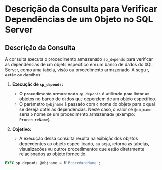 # Descrição da Consulta para Verificar Dependências de um Objeto no SQL Server

## Descrição da Consulta

A consulta executa o procedimento armazenado `sp_depends` para verificar as dependências de um objeto específico em um banco de dados do SQL Server, como uma tabela, visão ou procedimento armazenado. A seguir, estão os detalhes:

1. **Execução de `sp_depends`:**
   - O procedimento armazenado `sp_depends` é utilizado para listar os objetos no banco de dados que dependem de um objeto específico.
   - O parâmetro `@objname` é passado com o nome do objeto para o qual se deseja obter as dependências. Neste caso, o valor de `@objname` seria o nome de um procedimento armazenado (exemplo: `ProcedureName`).

2. **Objetivo:**
   - A execução dessa consulta resulta na exibição dos objetos dependentes do objeto especificado, ou seja, retorna as tabelas, visualizações ou outros procedimentos que estão diretamente relacionados ao objeto fornecido.

```SQL
EXEC sp_depends @objname = N'ProcedureName';
```
